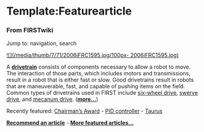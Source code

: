 
# Template:Featurearticle

### From FIRSTwiki

Jump to: navigation, search

[![](/media/thumb/7/71/2006iFRC1595.jpg/100px-
2006iFRC1595.jpg)](/index.php/Image:2006iFRC1595.jpg "" )

A **[drivetrain](/index.php/Drivetrain "Drivetrain" )** consists of components
necessary to allow a robot to move. The interaction of those parts, which
includes motors and transmissions, result in a robot that is either fast or
slow. Good drivetrains result in robots that are maneuverable, fast, and
capable of pushing items on the field. Common types of drivetrains used in
FIRST include [six-wheel drive](/index.php/Drivetrain#Six_Wheel_Drive
"Drivetrain" ), [swerve drive](/index.php/Drivetrain#Swerve_Drive "Drivetrain"
), and [mecanum drive](/index.php/Drivetrain#Mecanum_Drive "Drivetrain" ).
(**[more...](/index.php/Drivetrain "Drivetrain" )**)

Recently featured: [Chairman’s Award](/index.php/Chairman%E2%80%99s_Award
"Chairman’s Award" ) - [PID controller](/index.php/PID_controller "PID
controller" ) - [Taurus](/index.php/Taurus_%281073%29 "Taurus \(1073\)" )

**[Recommend an article](/index.php/FIRSTwiki:Featured_article_candidates "FIRSTwiki:Featured article candidates" )** - **[More featured articles...](/index.php/FIRSTwiki:Featured_articles "FIRSTwiki:Featured articles" )**


